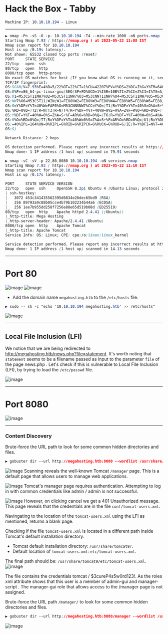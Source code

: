 # Hack the Box - Tabby

```CSS
Machine IP: 10.10.10.194 - Linux

```

---

```CSS
▶ nmap -Pn -sS -O -p- 10.10.10.194 -T4 --min-rate 1000 -oN ports.nmap
Starting Nmap 7.93 ( https://nmap.org ) at 2023-05-22 11:08 IST
Nmap scan report for 10.10.10.194
Host is up (0.19s latency).
Not shown: 65532 closed tcp ports (reset)
PORT     STATE SERVICE
22/tcp   open  ssh
80/tcp   open  http
8080/tcp open  http-proxy
No exact OS matches for host (If you know what OS is running on it, see https://nmap.org/submit/ ).
TCP/IP fingerprint:
OS:SCAN(V=7.93%E=4%D=5/22%OT=22%CT=1%CU=42207%PV=Y%DS=2%DC=I%G=Y%TM=646B001
OS:B%P=x86_64-pc-linux-gnu)SEQ(SP=FD%GCD=1%ISR=10B%TI=Z%CI=Z%II=I%TS=A)OPS(
OS:O1=M53CST11NW7%O2=M53CST11NW7%O3=M53CNNT11NW7%O4=M53CST11NW7%O5=M53CST11
OS:NW7%O6=M53CST11)WIN(W1=FE88%W2=FE88%W3=FE88%W4=FE88%W5=FE88%W6=FE88)ECN(
OS:R=Y%DF=Y%T=40%W=FAF0%O=M53CNNSNW7%CC=Y%Q=)T1(R=Y%DF=Y%T=40%S=O%A=S+%F=AS
OS:%RD=0%Q=)T2(R=N)T3(R=N)T4(R=Y%DF=Y%T=40%W=0%S=A%A=Z%F=R%O=%RD=0%Q=)T5(R=
OS:Y%DF=Y%T=40%W=0%S=Z%A=S+%F=AR%O=%RD=0%Q=)T6(R=Y%DF=Y%T=40%W=0%S=A%A=Z%F=
OS:R%O=%RD=0%Q=)T7(R=Y%DF=Y%T=40%W=0%S=Z%A=S+%F=AR%O=%RD=0%Q=)U1(R=Y%DF=N%T
OS:=40%IPL=164%UN=0%RIPL=G%RID=G%RIPCK=G%RUCK=G%RUD=G)IE(R=Y%DFI=N%T=40%CD=
OS:S)

Network Distance: 2 hops

OS detection performed. Please report any incorrect results at https://nmap.org/submit/ .
Nmap done: 1 IP address (1 host up) scanned in 79.91 seconds
```

```CSS
▶ nmap -sC -sV -p 22,80,8080 10.10.10.194 -oN services.nmap
Starting Nmap 7.93 ( https://nmap.org ) at 2023-05-22 11:10 IST
Nmap scan report for 10.10.10.194
Host is up (0.17s latency).

PORT     STATE SERVICE VERSION
22/tcp   open  ssh     OpenSSH 8.2p1 Ubuntu 4 (Ubuntu Linux; protocol 2.0)
| ssh-hostkey: 
|   3072 453c341435562395d6834e26dec65bd9 (RSA)
|   256 89793a9c88b05cce4b79b102234b44a6 (ECDSA)
|_  256 1ee7b955dd258f7256e88e65d519b08d (ED25519)
80/tcp   open  http    Apache httpd 2.4.41 ((Ubuntu))
|_http-title: Mega Hosting
|_http-server-header: Apache/2.4.41 (Ubuntu)
8080/tcp open  http    Apache Tomcat
|_http-title: Apache Tomcat
Service Info: OS: Linux; CPE: cpe:/o:linux:linux_kernel

Service detection performed. Please report any incorrect results at https://nmap.org/submit/ .
Nmap done: 1 IP address (1 host up) scanned in 14.13 seconds
```

---

# Port 80
![image](https://github.com/0xhardyboy/Hack-the-Box/assets/83878909/bb960e94-7b85-470f-8501-04813c7744df)
![image](https://github.com/0xhardyboy/Hack-the-Box/assets/83878909/a1ad3174-c498-4e0b-afc7-11faaf051616)
 
- Add the domain name `megahosting.htb` to the `/etc/hosts` file.
```CSS
▶ sudo -- sh -c "echo '10.10.10.194 megahosting.htb' >> /etc/hosts"
```

![image](https://github.com/0xhardyboy/Hack-the-Box/assets/83878909/028519af-034e-4a45-993d-937fa894b7e1)

---

## Local File Inclusion (LFI)
We notice that we are being redirected to http://megahosting.htb/news.php?file=statement. It's worth noting that `statement` seems to be a filename passed as input to the parameter `file` of the page news.php . Let's check if this is vulnerable to Local File Inclusion (LFI), by trying to load the `/etc/passwd` file.

![image](https://github.com/0xhardyboy/Hack-the-Box/assets/83878909/afb98396-df84-4b56-b9ef-ce367446f0f7)

---

# Port 8080
![image](https://github.com/0xhardyboy/Hack-the-Box/assets/83878909/bb40c443-61df-487a-afdb-2559da6a6ee6)

---

### Content Discovery
Brute-force the URL path to look for some common hidden directories and files.
```CSS
▶ gobuster dir --url http://megahosting.htb:8080 --wordlist /usr/share/wordlists/seclists/Discovery/Web-Content/common.txt --threads 25
```
![image](https://github.com/0xhardyboy/Hack-the-Box/assets/83878909/230e9c6b-b14c-4504-81aa-5dce91f80bd1)
Scanning reveals the well-known Tomcat `/manager` page. This is a default page that allows users to manage web applications.

![image](https://github.com/0xhardyboy/Hack-the-Box/assets/83878909/2db1b182-901d-42aa-8e29-4770a7036509)
Tomcat's manager page requires authentication. Attempting to log in with common credentials like admin / admin is not successful.

![image](https://github.com/0xhardyboy/Hack-the-Box/assets/83878909/b8d36d51-f02c-4ba2-af1f-730dd251cf30)
However, on clicking cancel we get a 401 Unauthorized message. This page reveals that the credentials are in the file `conf/tomcat-users.xml`. 

Navingating to the location of the `tomcat-users.xml` using the LFI as mentioned, returns a blank page.

Checking if the file `tomcat-users.xml` is located in a different path inside Tomcat's default installation directory.
- Tomcat default installation directory: `/usr/share/tomcat9/`.
- Default location of `tomcat-users.xml`: `etc/tomcat-users.xml`.

The final path should be: `/usr/share/tomcat9/etc/tomcat-users.xml`.
![image](https://github.com/0xhardyboy/Hack-the-Box/assets/83878909/c5629bff-e6c1-4aff-9036-8681fa3cdf40)

The file contains the credentials tomcat / $3cureP4s5w0rd123!.
As the roles xml attribute shows that this user is a member of admin-gui and manager-script . The manager-gui role that allows access to the /manager page is not assigned.

Brute-force the URL path `/manager/` to look for some common hidden directories and files.
```CSS
▶ gobuster dir --url http://megahosting.htb:8080/manager --wordlist /usr/share/wordlists/seclists/Discovery/Web-Content/common.txt --threads 25
```
![image](https://github.com/0xhardyboy/Hack-the-Box/assets/83878909/992d8893-58ec-4b66-888b-8968af93f140)
